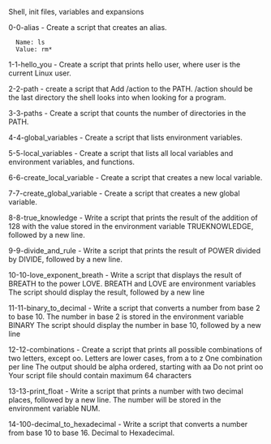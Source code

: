 Shell, init files, variables and expansions

0-0-alias - Create a script that creates an alias.

	  Name: ls
	  Value: rm*


1-1-hello_you - Create a script that prints hello user, where user is the current Linux user.

2-2-path - create a script that Add /action to the PATH. /action should be the last directory the shell looks into when looking for a program.

3-3-paths - Create a script that counts the number of directories in the PATH.

4-4-global_variables - Create a script that lists environment variables.

5-5-local_variables - Create a script that lists all local variables and environment variables, and functions.

6-6-create_local_variable - Create a script that creates a new local variable.

7-7-create_global_variable - Create a script that creates a new global variable.

8-8-true_knowledge - Write a script that prints the result of the addition of 128 with the value stored in the environment variable TRUEKNOWLEDGE, followed by a new line.

9-9-divide_and_rule - Write a script that prints the result of POWER divided by DIVIDE, followed by a new line.

10-10-love_exponent_breath - Write a script that displays the result of BREATH to the power LOVE.
	BREATH and LOVE are environment variables
        The script should display the result, followed by a new line

11-11-binary_to_decimal - Write a script that converts a number from base 2 to base 10.
			The number in base 2 is stored in the environment variable BINARY
			The script should display the number in base 10, followed by a new line


12-12-combinations - Create a script that prints all possible combinations of two letters, except oo.
		   Letters are lower cases, from a to z
		   One combination per line
		   The output should be alpha ordered, starting with aa
		   Do not print oo
		   Your script file should contain maximum 64 characters

13-13-print_float - Write a script that prints a number with two decimal places, followed by a new line. The number will be stored in the environment variable NUM.

14-100-decimal_to_hexadecimal - Write a script that converts a number from base 10 to base 16. Decimal to Hexadecimal.


